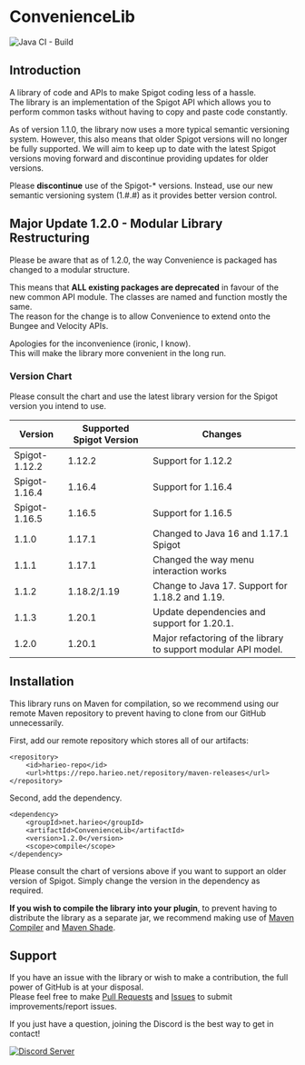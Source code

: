 # ConvenienceLib
![Java CI - Build](https://github.com/Harieo/ConvenienceLib/workflows/Java%20CI%20-%20Build/badge.svg)
## Introduction
A library of code and APIs to make Spigot coding less of a hassle.  
The library is an implementation of the Spigot API which allows you to perform common tasks without having to copy and paste code constantly. 

As of version 1.1.0, the library now uses a more typical semantic versioning system. However, this also means that older Spigot versions will no longer be fully supported. We will aim to keep up to date with the latest Spigot versions moving forward and discontinue providing updates for older versions.

Please **discontinue** use of the Spigot-* versions. Instead, use our new semantic versioning system (1.#.#) as it provides better version control.
## Major Update 1.2.0 - Modular Library Restructuring
Please be aware that as of 1.2.0, the way Convenience is packaged has changed to a modular structure.

This means that **ALL existing packages are deprecated** in favour of the new common API module.
The classes are named and function mostly the same.  
The reason for the change is to allow Convenience to extend onto the Bungee and Velocity APIs.

Apologies for the inconvenience (ironic, I know).  
This will make the library more convenient in the long run.

### Version Chart

Please consult the chart and use the latest library version for the Spigot version you intend to use.

| Version       | Supported Spigot Version | Changes                                                        |
|---------------|--------------------------|----------------------------------------------------------------|
| Spigot-1.12.2 | 1.12.2                   | Support for 1.12.2                                             |
| Spigot-1.16.4 | 1.16.4                   | Support for 1.16.4                                             |
| Spigot-1.16.5 | 1.16.5                   | Support for 1.16.5                                             |
| 1.1.0         | 1.17.1                   | Changed to Java 16 and 1.17.1 Spigot                           |
| 1.1.1         | 1.17.1                   | Changed the way menu interaction works                         |
| 1.1.2         | 1.18.2/1.19              | Change to Java 17. Support for 1.18.2 and 1.19.                |
| 1.1.3         | 1.20.1                   | Update dependencies and support for 1.20.1.                    |
| 1.2.0         | 1.20.1                   | Major refactoring of the library to support modular API model. |

## Installation
This library runs on Maven for compilation, so we recommend using our remote Maven repository to prevent having to clone from 
our GitHub unnecessarily. 

First, add our remote repository which stores all of our artifacts:
```
<repository>
    <id>harieo-repo</id>
    <url>https://repo.harieo.net/repository/maven-releases</url>
</repository>
```

Second, add the dependency.
```
<dependency>
    <groupId>net.harieo</groupId>
    <artifactId>ConvenienceLib</artifactId>
    <version>1.2.0</version>
    <scope>compile</scope>
</dependency>
```

Please consult the chart of versions above if you want to support an older version of Spigot. Simply change the version in the dependency as required.

**If you wish to compile the library into your plugin**, to prevent having to distribute the library as a separate jar, we recommend making use of [Maven Compiler](https://maven.apache.org/plugins/maven-compiler-plugin/) and [Maven Shade](https://maven.apache.org/plugins/maven-shade-plugin/).

## Support
If you have an issue with the library or wish to make a contribution, the full power of GitHub is at your disposal.  
Please feel free to make [Pull Requests](https://github.com/Harieo/ConvenienceLib/pulls) and 
[Issues](https://github.com/Harieo/ConvenienceLib/issues) to submit improvements/report issues.

If you just have a question, joining the Discord is the best way to get in contact! 

[![Discord Server](https://discordapp.com/api/guilds/679733506427191330/embed.png?style=banner2)](https://discord.gg/zTwWZAR)
